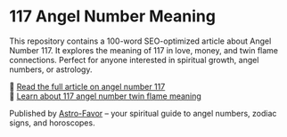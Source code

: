 # 117 Angel Number Meaning

This repository contains a 100-word SEO-optimized article about Angel Number 117. It explores the meaning of 117 in love, money, and twin flame connections. Perfect for anyone interested in spiritual growth, angel numbers, or astrology.

🔗 [Read the full article on angel number 117](https://astro-favor.com/angel-number-117-meaning/)  
🔗 [Learn about 117 angel number twin flame meaning](https://astro-favor.com/117-angel-number-meaning-twin-flame/)

Published by [Astro-Favor](https://astro-favor.com) – your spiritual guide to angel numbers, zodiac signs, and horoscopes.
